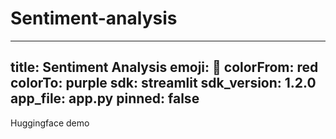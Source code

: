 # Sentiment-analysis
---
title: Sentiment Analysis
emoji: 🦀
colorFrom: red
colorTo: purple
sdk: streamlit
sdk_version: 1.2.0
app_file: app.py
pinned: false
---
Huggingface demo 
